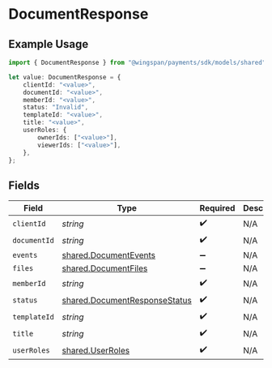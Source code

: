 # DocumentResponse

## Example Usage

```typescript
import { DocumentResponse } from "@wingspan/payments/sdk/models/shared";

let value: DocumentResponse = {
    clientId: "<value>",
    documentId: "<value>",
    memberId: "<value>",
    status: "Invalid",
    templateId: "<value>",
    title: "<value>",
    userRoles: {
        ownerIds: ["<value>"],
        viewerIds: ["<value>"],
    },
};
```

## Fields

| Field                                                                                 | Type                                                                                  | Required                                                                              | Description                                                                           |
| ------------------------------------------------------------------------------------- | ------------------------------------------------------------------------------------- | ------------------------------------------------------------------------------------- | ------------------------------------------------------------------------------------- |
| `clientId`                                                                            | *string*                                                                              | :heavy_check_mark:                                                                    | N/A                                                                                   |
| `documentId`                                                                          | *string*                                                                              | :heavy_check_mark:                                                                    | N/A                                                                                   |
| `events`                                                                              | [shared.DocumentEvents](../../../sdk/models/shared/documentevents.md)                 | :heavy_minus_sign:                                                                    | N/A                                                                                   |
| `files`                                                                               | [shared.DocumentFiles](../../../sdk/models/shared/documentfiles.md)                   | :heavy_minus_sign:                                                                    | N/A                                                                                   |
| `memberId`                                                                            | *string*                                                                              | :heavy_check_mark:                                                                    | N/A                                                                                   |
| `status`                                                                              | [shared.DocumentResponseStatus](../../../sdk/models/shared/documentresponsestatus.md) | :heavy_check_mark:                                                                    | N/A                                                                                   |
| `templateId`                                                                          | *string*                                                                              | :heavy_check_mark:                                                                    | N/A                                                                                   |
| `title`                                                                               | *string*                                                                              | :heavy_check_mark:                                                                    | N/A                                                                                   |
| `userRoles`                                                                           | [shared.UserRoles](../../../sdk/models/shared/userroles.md)                           | :heavy_check_mark:                                                                    | N/A                                                                                   |